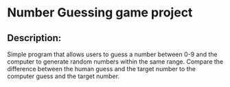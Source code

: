 # Number Guessing game project

## Description:

Simple program that allows users to guess a number between 0-9 and the computer to generate random numbers within the same range.
Compare the difference between the human guess and the target number to the computer guess and the target number.
